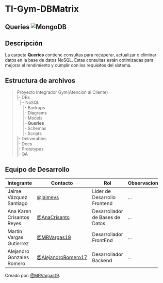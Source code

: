 # TI-Gym-DBMatrix 
##  Queries ![MongoDB](https://img.shields.io/badge/MongoDB-%234ea94b.svg?style=for-the-badge&logo=mongodb&logoColor=white)
##  Descripción  
La carpeta **Queries** contiene consultas para recuperar, actualizar o eliminar datos en la base de datos NoSQL. Estas consultas están optimizadas para mejorar el rendimiento y cumplir con los requisitos del sistema.

## Estructura de archivos 
>Proyecto Integrador Gym(Atencion al Cliente)<br>
>|- DBs<br>
>&nbsp;&nbsp;| - NoSQL<br>
>&nbsp;&nbsp; &nbsp;&nbsp;|- Backups<br>
>&nbsp;&nbsp; &nbsp;&nbsp;|- Diagrams<br>
>&nbsp;&nbsp; &nbsp;&nbsp;|- Models<br>
>&nbsp;&nbsp; &nbsp;&nbsp;**|- Queries**<br>
>&nbsp;&nbsp; &nbsp;&nbsp;|- Schemas<br>
>&nbsp;&nbsp; &nbsp;&nbsp;|- Scripts<br>
>|- Deliverables<br>
>|- Docs<br>
>|- Prototypes<br>
>|- QA<br>

## Equipo de Desarrollo
|Integrante|Contacto|Rol|Observaciones|
|----------|--------|---|-------------|
|Jaime Vázquez Santiago|[@jaimevs](https://github.com/jaimevs)|Líder de Desarrollo Frontend|...|
|Ana Karen Crisantos Reyes|[@AnaCrisanto](https://github.com/AnaCrisanto)|Desarrollador de Bases de Datos|...|
|Martin Vargas Gutierrez|[@MRVargas19](https://github.com/MRVargas19)|Desarrollador FrontEnd|...|
|Alejandro Gonzales Romero|[@AlejandroRomero17](https://github.com/AlejandroRomero17)|Desarrollador Backend|...|

Creado por: [@MRVargas19](https://github.com/MRVargas19).
